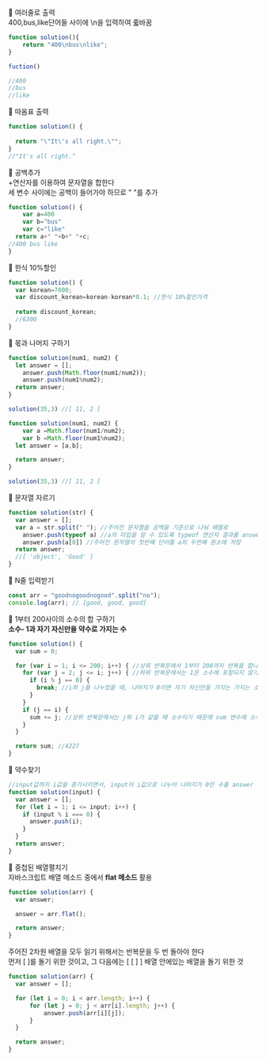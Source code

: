 
💭  여러줄로 출력    
400,bus,like단어들 사이에 \n을 입력하여 줇바꿈
```js
function solution(){
    return "400\nbus\nlike";
}

fuction()

//400
//bus
//like
```

💭  따옴표 출력     
```js
function solution() {
    
  return "\"It\'s all right.\"";
}
//"It's all right."
```

💭 공백추가    
+연산자를 이용하여 문자열을 합한다       
세 변수 사이에는 공백이 들어가야 하므로 " "를 추가
```js
function solution() {
    var a=400
    var b="bus"
    var c="like"
  return a+" "+b+" "+c;
//400 bus like
}
```

💭 한식 10%할인
```js
function solution() {
  var korean=7000;
  var discount_korean=korean-korean*0.1; //한식 10%할인가격
  
  return discount_korean;
  //6300
}
```

💭 몫과 나머지 구하기
```js
function solution(num1, num2) {
  let answer = [];
    answer.push(Math.floor(num1/num2));
    answer.push(num1%num2);
  return answer; 
}

solution(35,3) //[ 11, 2 ]
```
```js
function solution(num1, num2) {
    var a =Math.floor(num1/num2);
    var b =Math.floor(num1%num2);
  let answer = [a,b];

  return answer; 
}

solution(35,3) //[ 11, 2 ]
```

💭 문자열 자르기
```js
function solution(str) {
  var answer = []; 
  var a = str.split(" "); //주어진 문자열을 공백을 기준으로 나눠 배열로
    answer.push(typeof a) //a의 타입을 알 수 있도록 typeof 연산자 결과를 answer 배열에 추가
    answer.push(a[0]) //주어진 문자열의 첫번째 단어를 a의 두번째 원소에 저장
  return answer;
  //[ 'object', 'Good' ]
}
```
💭 N줄 입력받기    
```js
const arr = "goodnogoodnogood".split("no");
console.log(arr); // [good, good, good]
```

💭 1부터 200사이의 소수의 합 구하기     
**소수- 1과 자기 자신만을 약수로 가지는 수**
```js
function solution() {
  var sum = 0;

  for (var i = 1; i <= 200; i++) { //상위 반복문에서 1부터 200까지 반복을 합니다.
    for (var j = 2; j <= i; j++) { //하위 반복문에서는 1은 소수에 포함되지 않기에 2부터 i까지 반복을 합니다.
      if (i % j == 0) {
        break; //i와 j를 나누었을 때, 나머지가 0이면 자기 자신만을 가지는 가지는 소수이기 때문에 하위 반복문을 멈춥니다. 
      }
    }
    if (j == i) {
      sum += j; //상위 반복문에서는 j와 i가 같을 때 소수이기 때문에 sum 변수에 소수를 더합니다.
    }
  }

  return sum; //4227
}
```

💭 약수찾기    
```js
//input값까지 i값을 증가시키면서, input이 i값으로 나누어 나머지가 0인 수를 answer 배열에 추가
function solution(input) {
  var answer = [];
  for (let i = 1; i <= input; i++) {
    if (input % i === 0) {
      answer.push(i);
    }
  }
  return answer;
}
```

💭 중첩된 배열펼치기   
자바스크립트 배열 메소드 중에서 **flat 메소드** 활용    
```js  
function solution(arr) {
  var answer;

  answer = arr.flat();

  return answer;
}
```
주어진 2차원 배열을 모두 읽기 위해서는 반복문을 두 번 돌아야 한다       
먼저 [ ]를 돌기 위한 것이고, 그 다음에는 [ [ ] ] 배열 안에있는 배열을 돌기 위한 것
```js
function solution(arr) {
  var answer = [];

  for (let i = 0; i < arr.length; i++) {
      for (let j = 0; j < arr[i].length; j++) {
          answer.push(arr[i][j]);
      }
  }

  return answer;
}
```